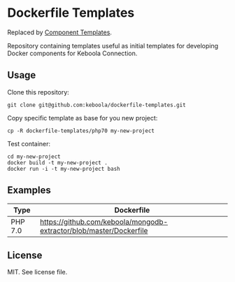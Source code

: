 # Dockerfile Templates

Replaced by [Component Templates](https://github.com/keboola/component-generator).

Repository containing templates useful as initial templates for developing Docker
components for Keboola Connection.

## Usage

Clone this repository:

```console
git clone git@github.com:keboola/dockerfile-templates.git
```

Copy specific template as base for you new project:

```console
cp -R dockerfile-templates/php70 my-new-project
```

Test container:

```console
cd my-new-project
docker build -t my-new-project .
docker run -i -t my-new-project bash
```

## Examples

| Type | Dockerfile |
| --- | --- |
| PHP 7.0 | https://github.com/keboola/mongodb-extractor/blob/master/Dockerfile |

## License

MIT. See license file.
